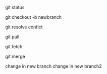 git status

git checkout -b newbranch

git resolve confict

git pull

git fetch

git merge

change in new branch
change in new branch2
